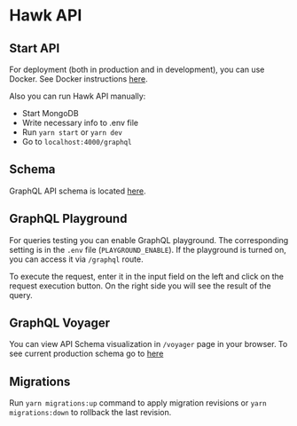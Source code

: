 # Hawk API

## Start API
For deployment (both in production and in development), you can use Docker.
See Docker instructions [here](DOCKER.md).

Also you can run Hawk API manually:
- Start MongoDB
- Write necessary info to .env file
- Run `yarn start` or `yarn dev`
- Go to `localhost:4000/graphql`

## Schema

GraphQL API schema is located [here](src/typeDefs).

## GraphQL Playground
For queries testing you can enable GraphQL playground.
The corresponding setting is in the `.env` file (`PLAYGROUND_ENABLE`).
If the playground is turned on, you can access it via `/graphql` route.

To execute the request, enter it in the input field on the left and click on the request execution button.
On the right side you will see the result of the query.

## GraphQL Voyager
You can view API Schema visualization in `/voyager` page in your browser. To see current production schema go to [here](https://api.beta.hawk.so/voyager)

## Migrations

Run `yarn migrations:up` command to apply migration revisions or
`yarn migrations:down` to rollback the last revision.
